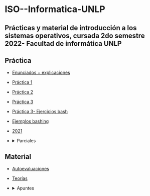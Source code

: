 # ISO--Informatica-UNLP
Prácticas y material de introducción a los sistemas operativos, cursada 2do semestre 2022- Facultad de informática UNLP
----
## Práctica ##
* [Enunciados + explicaciones](https://github.com/ssofiaavila/ISO--Informatica-UNLP/tree/main/Enunciados%20%2B%20explicaciones)
* [Práctica 1](https://github.com/ssofiaavila/ISO--Informatica-UNLP/blob/main/Pr%C3%A1cticas/Pr%C3%A1ctica%201.pdf)
* [Práctica 2](https://github.com/ssofiaavila/ISO--Informatica-UNLP/blob/main/Pr%C3%A1cticas/Pr%C3%A1ctica%202.pdf)
* [Práctica 3](https://github.com/ssofiaavila/ISO--Informatica-UNLP/blob/main/Pr%C3%A1cticas/Pr%C3%A1ctica%203.pdf)
* [Práctica 3- Ejercicios bash](https://github.com/ssofiaavila/ISO--Informatica-UNLP/tree/main/Pr%C3%A1cticas/Ejercicios%20bash/Pr%C3%A1ctica%203)
* [Ejemplos bashing](https://github.com/ssofiaavila/ISO--Informatica-UNLP/tree/main/Pr%C3%A1cticas/Ejercicios%20bash/Ejemplos%20bash)
* [2021](https://github.com/ssofiaavila/ISO--Informatica-UNLP/tree/main/Pr%C3%A1cticas/2021)
* <details>
  <summary> Parciales </summary>
  
  * [Primera fecha SOA](https://github.com/ssofiaavila/ISO--Informatica-UNLP/blob/main/Parciales/1ra%20fecha%20SOA.pdf)
  * [Preguntas teoría SOA](https://github.com/ssofiaavila/ISO--Informatica-UNLP/blob/main/Parciales/Preguntas%20teor%C3%ADa%20SOA.pdf)
  * [Enunciados parciales bash](https://github.com/ssofiaavila/ISO--Informatica-UNLP/blob/main/Parciales/Enunciados%20parciales%20SOA.pdf)
  
  </summary>

## Material ##
* [Autoevaluaciones](https://github.com/ssofiaavila/ISO--Informatica-UNLP/tree/main/Autoevaluaciones)
* [Teorías](https://github.com/ssofiaavila/ISO--Informatica-UNLP/tree/main/Teor%C3%ADas)
* <details>
  <summary> Apuntes </summary>
  
    * [Anexo arquitectura de computadoras](https://github.com/ssofiaavila/ISO--Informatica-UNLP/blob/main/Apuntes%20%2B%20resumenes/Anexo-%20Arquitectura%20de%20computadoras.pdf)
  * [Conceptos generales](https://github.com/ssofiaavila/ISO--Informatica-UNLP/blob/main/Apuntes%20%2B%20resumenes/Conceptos%20generales%20y%20aplicaciones.pdf)
  * [Práctica 1](https://github.com/ssofiaavila/ISO--Informatica-UNLP/blob/main/Apuntes%20%2B%20resumenes/Pr%C3%A1ctica%201-%20explicaci%C3%B3n.pdf)
  * [Práctica 3](https://github.com/ssofiaavila/ISO--Informatica-UNLP/blob/main/Apuntes%20%2B%20resumenes/Pr%C3%A1ctica%203-%20Explicaci%C3%B3n.pdf)
  * [UEFI](https://github.com/ssofiaavila/ISO--Informatica-UNLP/blob/main/Apuntes%20%2B%20resumenes/UEFI.pdf)
  * [Comandos bash](https://github.com/ssofiaavila/ISO--Informatica-UNLP/blob/main/Apuntes%20%2B%20resumenes/Comandos%20bash.pdf)
  
  </details>

  
  
